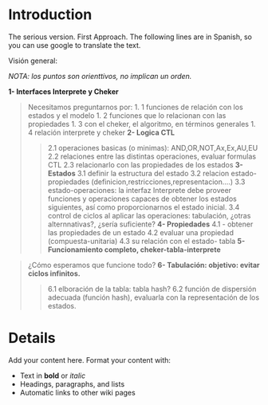 # Introduction #
The serious version.
First Approach.
The following lines are in Spanish, so you can use google to translate the text.

Visión general:

_NOTA: los puntos son orienttivos, no implican un orden._

**1- Interfaces Interprete y Cheker**
> Necesitamos preguntarnos por:
    1. 1 funciones de relación con los estados y el modelo
    1. 2 funciones que lo relacionan con las propiedades
    1. 3 con el cheker, el algoritmo, en términos generales
    1. 4 relación interprete y cheker
**2- Logica CTL**
> > 2.1 operaciones basicas (o minimas): AND,OR,NOT,Ax,Ex,AU,EU
> > 2.2 relaciones entre las distintas operaciones, evaluar formulas CTL
> > 2.3 relacionarlo con las propiedades de los estados
**3- Estados**
> > 3.1 definir la estructura del estado
> > 3.2 relacion estado-propiedades (definicion,restricciones,representacion....)
> > 3.3 estado-operaciones: la interfaz Interprete debe proveer funciones y
> > operaciones capaces de obtener los estados siguientes, así como proporcionarnos el
> > estado inicial.
> > 3.4 control de ciclos al aplicar las operaciones: tabulación, ¿otras alternnativas?,
> > ¿sería suficiente?
**4- Propiedades**
> > 4.1 - obtener las propiedades de un estado
> > 4.2 evaluar una propiedad (compuesta-unitaria)
> > 4.3 su relación con el estado- tabla
**5- Funcionamiento completo, cheker-tabla-interprete**

> ¿Cómo esperamos que funcione todo?
**6- Tabulación: objetivo: evitar ciclos infinitos.**
> > 6.1 elboración de la tabla: tabla hash?
> > 6.2 función de dispersión adecuada (función hash), evaluarla con la representación
> > de los estados.


# Details #

Add your content here.  Format your content with:
  * Text in **bold** or _italic_
  * Headings, paragraphs, and lists
  * Automatic links to other wiki pages